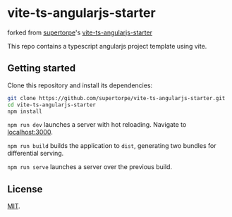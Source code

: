# vite-ts-angularjs-starter
forked from [supertorpe](https://github.com/supertorpe)'s [vite-ts-angularjs-starter](https://github.com/supertorpe/vite-ts-angularjs-starter)

This repo contains a typescript angularjs project template using vite.

## Getting started

Clone this repository and install its dependencies:

```bash
git clone https://github.com/supertorpe/vite-ts-angularjs-starter.git
cd vite-ts-angularjs-starter
npm install
```

`npm run dev` launches a server with hot reloading. Navigate to [localhost:3000](http://localhost:3000).

`npm run build` builds the application to `dist`, generating two bundles for differential serving.

`npm run serve` launches a server over the previous build.

## License

[MIT](LICENSE).
